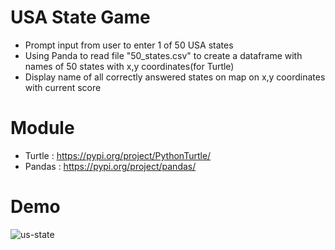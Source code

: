 # USA State Game
- Prompt input from user to enter 1 of 50 USA states
- Using Panda to read file "50_states.csv" to create a dataframe with names of 50 states with x,y coordinates(for Turtle)   
- Display name of all correctly answered states on map on x,y coordinates with current score

 # Module
 - Turtle : https://pypi.org/project/PythonTurtle/
 - Pandas : https://pypi.org/project/pandas/
 
# Demo

![us-state](https://user-images.githubusercontent.com/50704452/100752431-47d1d180-33f1-11eb-85ae-4a735ae039d3.gif)

